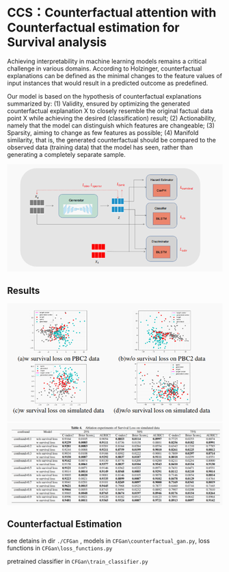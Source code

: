 # CCS：Counterfactual attention with Counterfactual estimation for Survival analysis

Achieving interpretability in machine learning models remains a critical challenge in various domains. According to Holzinger,
counterfactual explanations can be defined as the minimal changes to
the feature values of input instances that would result in a predicted
outcome as predefined.

Our model is based on the hypothesis of counterfactual explanations summarized by: (1) Validity, ensured by optimizing the generated counterfactual explanation X to closely resemble the original factual data point X while achieving the desired
(classification) result; (2) Actionability, namely that the model can distinguish which features are changeable; (3) Sparsity, aiming to
change as few features as possible; (4) Manifold similarity, that is,
the generated counterfactual should be compared to the observed
data (training data) that the model has seen, rather than generating
a completely separate sample.

![](fig/1.png)


## Results

![](./fig/2.png)
![](fig/3.png)

## Counterfactual Estimation

see detains in dir `./CFGan` , models in `CFGan\counterfactual_gan.py`, loss functions in `CFGan\loss_functions.py`

pretrained classifier in   `CFGan\train_classifier.py`



